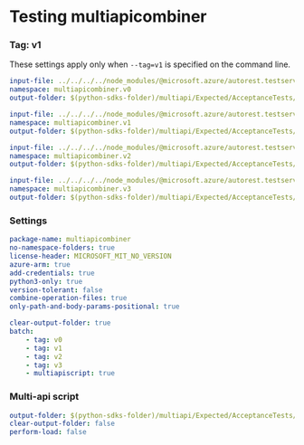 # Testing multiapicombiner

### Tag: v1

These settings apply only when `--tag=v1` is specified on the command line.

``` yaml $(tag) == 'v0'
input-file: ../../../../node_modules/@microsoft.azure/autorest.testserver/swagger/multiapi-v0.json
namespace: multiapicombiner.v0
output-folder: $(python-sdks-folder)/multiapi/Expected/AcceptanceTests/multiapicombiner/multiapicombiner/v0
```

``` yaml $(tag) == 'v1'
input-file: ../../../../node_modules/@microsoft.azure/autorest.testserver/swagger/multiapi-v1.json
namespace: multiapicombiner.v1
output-folder: $(python-sdks-folder)/multiapi/Expected/AcceptanceTests/multiapicombiner/multiapicombiner/v1
```

``` yaml $(tag) == 'v2'
input-file: ../../../../node_modules/@microsoft.azure/autorest.testserver/swagger/multiapi-v2.json
namespace: multiapicombiner.v2
output-folder: $(python-sdks-folder)/multiapi/Expected/AcceptanceTests/multiapicombiner/multiapicombiner/v2
```

``` yaml $(tag) == 'v3'
input-file: ../../../../node_modules/@microsoft.azure/autorest.testserver/swagger/multiapi-v3.json
namespace: multiapicombiner.v3
output-folder: $(python-sdks-folder)/multiapi/Expected/AcceptanceTests/multiapicombiner/multiapicombiner/v3
```

### Settings
``` yaml
package-name: multiapicombiner
no-namespace-folders: true
license-header: MICROSOFT_MIT_NO_VERSION
azure-arm: true
add-credentials: true
python3-only: true
version-tolerant: false
combine-operation-files: true
only-path-and-body-params-positional: true
```

``` yaml $(multiapi)
clear-output-folder: true
batch:
    - tag: v0
    - tag: v1
    - tag: v2
    - tag: v3
    - multiapiscript: true
```

### Multi-api script

``` yaml $(multiapiscript)
output-folder: $(python-sdks-folder)/multiapi/Expected/AcceptanceTests/multiapicombiner/multiapicombiner/
clear-output-folder: false
perform-load: false
```
